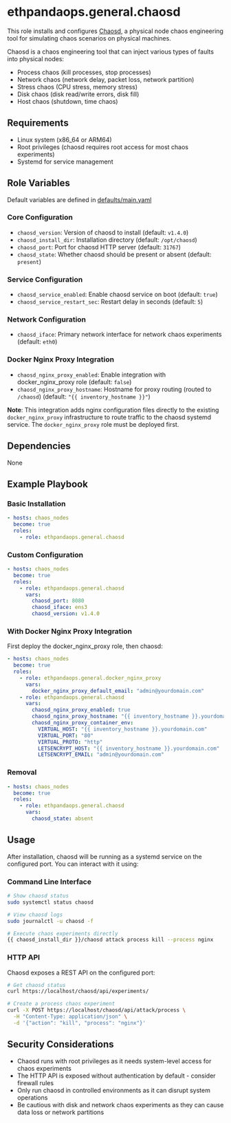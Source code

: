 # ethpandaops.general.chaosd

This role installs and configures [Chaosd](https://chaos-mesh.org/docs/chaosd-overview/), a physical node chaos engineering tool for simulating chaos scenarios on physical machines.

Chaosd is a chaos engineering tool that can inject various types of faults into physical nodes:
- Process chaos (kill processes, stop processes)
- Network chaos (network delay, packet loss, network partition)
- Stress chaos (CPU stress, memory stress)
- Disk chaos (disk read/write errors, disk fill)
- Host chaos (shutdown, time chaos)

## Requirements

- Linux system (x86_64 or ARM64)
- Root privileges (chaosd requires root access for most chaos experiments)
- Systemd for service management

## Role Variables

Default variables are defined in [defaults/main.yaml](defaults/main.yaml)

### Core Configuration

- `chaosd_version`: Version of chaosd to install (default: `v1.4.0`)
- `chaosd_install_dir`: Installation directory (default: `/opt/chaosd`)
- `chaosd_port`: Port for chaosd HTTP server (default: `31767`)
- `chaosd_state`: Whether chaosd should be present or absent (default: `present`)

### Service Configuration

- `chaosd_service_enabled`: Enable chaosd service on boot (default: `true`)
- `chaosd_service_restart_sec`: Restart delay in seconds (default: `5`)

### Network Configuration

- `chaosd_iface`: Primary network interface for network chaos experiments (default: `eth0`)

### Docker Nginx Proxy Integration

- `chaosd_nginx_proxy_enabled`: Enable integration with docker_nginx_proxy role (default: `false`)
- `chaosd_nginx_proxy_hostname`: Hostname for proxy routing (routed to `/chaosd`) (default: `"{{ inventory_hostname }}"`)

**Note**: This integration adds nginx configuration files directly to the existing `docker_nginx_proxy` infrastructure to route traffic to the chaosd systemd service. The `docker_nginx_proxy` role must be deployed first.

## Dependencies

None

## Example Playbook

### Basic Installation

```yaml
- hosts: chaos_nodes
  become: true
  roles:
    - role: ethpandaops.general.chaosd
```

### Custom Configuration

```yaml
- hosts: chaos_nodes
  become: true
  roles:
    - role: ethpandaops.general.chaosd
      vars:
        chaosd_port: 8080
        chaosd_iface: ens3
        chaosd_version: v1.4.0
```

### With Docker Nginx Proxy Integration

First deploy the docker_nginx_proxy role, then chaosd:

```yaml
- hosts: chaos_nodes
  become: true
  roles:
    - role: ethpandaops.general.docker_nginx_proxy
      vars:
        docker_nginx_proxy_default_email: "admin@yourdomain.com"
    - role: ethpandaops.general.chaosd
      vars:
        chaosd_nginx_proxy_enabled: true
        chaosd_nginx_proxy_hostname: "{{ inventory_hostname }}.yourdomain.com"
        chaosd_nginx_proxy_container_env:
          VIRTUAL_HOST: "{{ inventory_hostname }}.yourdomain.com"
          VIRTUAL_PORT: "80"
          VIRTUAL_PROTO: "http"
          LETSENCRYPT_HOST: "{{ inventory_hostname }}.yourdomain.com"
          LETSENCRYPT_EMAIL: "admin@yourdomain.com"
```

### Removal

```yaml
- hosts: chaos_nodes
  become: true
  roles:
    - role: ethpandaops.general.chaosd
      vars:
        chaosd_state: absent
```

## Usage

After installation, chaosd will be running as a systemd service on the configured port. You can interact with it using:

### Command Line Interface

```bash
# Show chaosd status
sudo systemctl status chaosd

# View chaosd logs
sudo journalctl -u chaosd -f

# Execute chaos experiments directly
{{ chaosd_install_dir }}/chaosd attack process kill --process nginx
```

### HTTP API

Chaosd exposes a REST API on the configured port:

```bash
# Get chaosd status
curl https://localhost/chaosd/api/experiments/

# Create a process chaos experiment
curl -X POST https://localhost/chaosd/api/attack/process \
  -H "Content-Type: application/json" \
  -d '{"action": "kill", "process": "nginx"}'
```

## Security Considerations

- Chaosd runs with root privileges as it needs system-level access for chaos experiments
- The HTTP API is exposed without authentication by default - consider firewall rules
- Only run chaosd in controlled environments as it can disrupt system operations
- Be cautious with disk and network chaos experiments as they can cause data loss or network partitions
